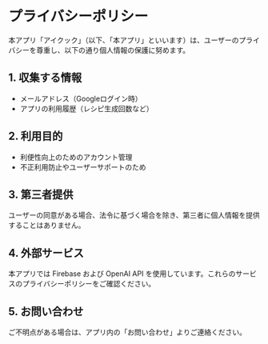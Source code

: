 # プライバシーポリシー

本アプリ「アイクック」（以下、「本アプリ」といいます）は、ユーザーのプライバシーを尊重し、以下の通り個人情報の保護に努めます。

## 1. 収集する情報
- メールアドレス（Googleログイン時）
- アプリの利用履歴（レシピ生成回数など）

## 2. 利用目的
- 利便性向上のためのアカウント管理
- 不正利用防止やユーザーサポートのため

## 3. 第三者提供
ユーザーの同意がある場合、法令に基づく場合を除き、第三者に個人情報を提供することはありません。

## 4. 外部サービス
本アプリでは Firebase および OpenAI API を使用しています。これらのサービスのプライバシーポリシーをご確認ください。

## 5. お問い合わせ
ご不明点がある場合は、アプリ内の「お問い合わせ」よりご連絡ください。
